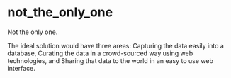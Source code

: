 # not_the_only_one
Not the only one.


The ideal solution would have three areas: Capturing the data easily into a database, Curating the data in a crowd-sourced way using web technologies, and Sharing that data to the world in an easy to use web interface.
